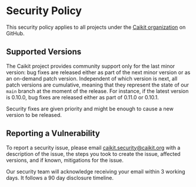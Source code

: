 # Security Policy

This security policy applies to all projects under the [Caikit organization](https://github.com/caikit) on GitHub.

## Supported Versions

The Caikit project provides community support only for the last minor version: bug fixes are released either as part of the next minor version or as an on-demand patch version. Independent of which version is next, all patch versions are cumulative, meaning that they represent the state of our `main` branch at the moment of the release. For instance, if the latest version is 0.10.0, bug fixes are released either as part of 0.11.0 or 0.10.1.

Security fixes are given priority and might be enough to cause a new version to be released.

## Reporting a Vulnerability

To report a security issue, please email caikit.security@caikit.org with a description of the issue, the steps you took to create the issue, affected versions, and if known, mitigations for the issue.

Our security team will acknowledge receiving your email within 3 working days. It follows a 90 day disclosure timeline.

